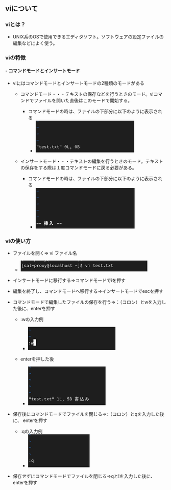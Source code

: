 <link rel="stylesheet" href="/public/css/markdown-common.css">

## viについて
### viとは？
- UNIX系のOSで使用できるエディタソフト。ソフトウェアの設定ファイルの編集などによく使う。

### viの特徴
#### - コマンドモードとインサートモード
- viにはコマンドモードとインサートモードの2種類のモードがある
    - コマンドモード・・・テキストの保存などを行うときのモード。viコマンドでファイルを開いた直後はこのモードで開始する。
        - コマンドモードの時は、ファイルの下部分に以下のように表示される
            - ![alt text](vi-instruction-img/commandmode2.png)

    - インサートモード・・・テキストの編集を行うときのモード。テキストの保存をする際は１度コマンドモードに戻る必要がある。
        - コマンドモードの時は、ファイルの下部分に以下のように表示される
            - ![alt text](vi-instruction-img/insertmode1.png)


### viの使い方
- ファイルを開く⇒ vi ファイル名
    - ![alt text](vi-instruction-img/vi_test_txt.png)
- インサートモードに移行する⇒コマンドモードでiを押す
- 編集を終了し、コマンドモードへ移行する⇒インサートモードでescを押す
- コマンドモードで編集したファイルの保存を行う⇒：（コロン）とwを入力した後に、enterを押す
    - :wの入力例
        - ![alt text](vi-instruction-img/commandmode_w.png)

    - enterを押した後
        - ![alt text](vi-instruction-img/commandmode_w_2.png)
- 保存後にコマンドモードでファイルを閉じる⇒:（コロン）とqを入力した後に、 enterを押す
    - :qの入力例
        - ![alt text](vi-instruction-img/commandmode_q.png)

- 保存せずにコマンドモードでファイルを閉じる⇒qと!を入力した後に、 enterを押す